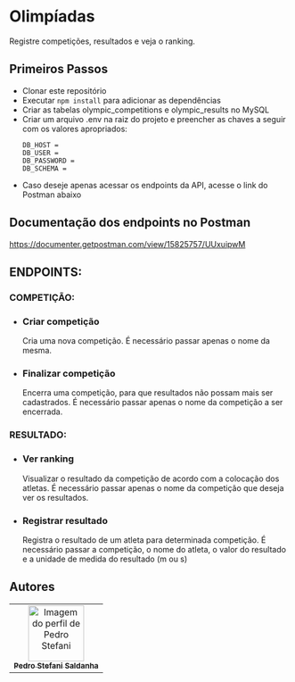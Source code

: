 # Olimpíadas
Registre competições, resultados e veja o ranking.
## Primeiros Passos

* Clonar este repositório
* Executar `npm install` para adicionar as dependências
* Criar as tabelas olympic_competitions e olympic_results no MySQL
* Criar um arquivo .env na raiz do projeto e preencher as chaves a seguir com os valores apropriados:
   ```
   DB_HOST = 
   DB_USER = 
   DB_PASSWORD = 
   DB_SCHEMA = 
   ```
* Caso deseje apenas acessar os endpoints da API, acesse o link do Postman abaixo

## Documentação dos endpoints no Postman

https://documenter.getpostman.com/view/15825757/UUxuipwM


## ENDPOINTS:

### COMPETIÇÃO:
* ### Criar competição
  
    Cria uma nova competição. É necessário passar apenas o nome da mesma. 

* ### Finalizar competição

    Encerra uma competição, para que resultados não possam mais ser cadastrados. É necessário passar apenas o nome da competição a ser encerrada.

### RESULTADO:
* ### Ver ranking

    Visualizar o resultado da competição de acordo com a colocação dos atletas. É necessário passar apenas o nome da competição que deseja ver os resultados.

* ### Registrar resultado

     Registra o resultado de um atleta para determinada competição. É necessário passar a competição, o nome do atleta, o valor do resultado e a unidade de medida do resultado (m ou s) 


    
  
## Autores

<table>
  <tr>
   
  <td align="center"><a href="https://github.com/peustef">
    <img src="https://avatars.githubusercontent.com/u/20777850?v=4" width="100px" alt="Imagem do perfil de Pedro Stefani"/>
    <br />
    <sub><b>Pedro Stefani Saldanha</b></sub>

</table>

